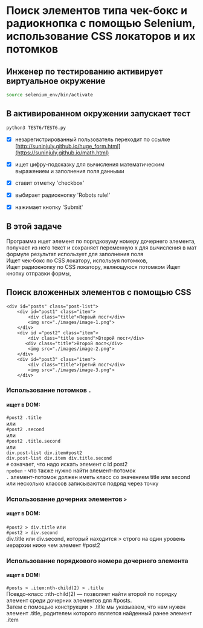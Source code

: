 # Поиск элементов типа чек-бокс и радиокнопка с помощью Selenium, использование CSS локаторов и их потомков

## Инженер по тестированию активирует виртуальное окружение
```sh
source selenium_env/bin/activate
```
## В активированном окружении запускает тест
```sh
python3 TEST6/TEST6.py
```

- [x] незарегистрированный пользователь переходит по ссылке [http://suninjuly.github.io/huge_form.html](https://suninjuly.github.io/math.html)
- [x] ищет цифру-подсказку для вычисления математическим выражением и заполнения поля данными
- [x] ставит отметку 'checkbox'
- [x] выбирает радиокнопку 'Robots rule!'
- [x] нажимает кнопку 'Submit'



## В этой задаче
Программа ищет элемент по порядковуму номеру дочернего элемента, получает из него текст и сохраняет переменную x для вычисления в мат формуле результат использует для заполнения поля\
Ищет чек-бокс по CSS локатору, используя потомков,  \
Ищет радиокнопку по CSS локатору, являющуюся потомком 
Ищет кнопку отправки формы, 

## Поиск вложенных элементов с помощью CSS 
```
<div id="posts" class="post-list">
    <div id="post1" class="item">
        <div class="title">Первый пост</div>
        <img src="./images/image-1.png">
    </div>
    <div id ="post2" class="item">
        <div class="title second">Второй пост</div>
       <div class="title">Второй пост</div>
        <img src="./images/image-2.png">
    </div>
    <div id="post3" class="item">
        <div class="title">Третий пост</div>
        <img src="./images/image-3.png">
    </div>
```
### Использование потомков ```.```
#### ищет в DOM:
```#post2 .title```\
или\
```#post2 .second```\
или\
```#post2 .title.second```\
или \
```div.post-list div.item#post2```\
```div.post-list div.item div.title.second```\
```#``` означает, что надо искать элемент с id post2\
```пробел``` - что также нужно найти элемент-потомок\
```.``` элемент-потомок должен иметь класс со значением title или second или несколько классов записываются подряд через точку

### Использование дочерних элементов ```>```
#### ищет в DOM:
```#post2 > div.title```
или\
```#post2 > div.second```\
div.title или div.second, который находится > строго на один уровень иерархии ниже чем элемент #post2

### Использование порядкового номера дочернего элемента
#### ищет в DOM:
```#posts > .item:nth-child(2) > .title```\
Псевдо-класс :nth-child(2) — позволяет найти второй по порядку элемент среди дочерних элементов для #posts.\
Затем с помощью конструкции > .title мы указываем, что нам нужен элемент .title, родителем которого является найденный ранее элемент .item 
